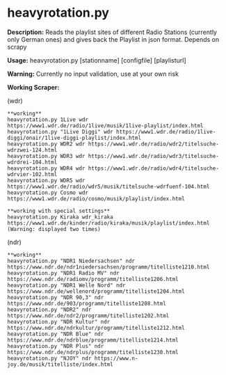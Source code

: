 # heavyrotation.py

**Description:**
Reads the playlist sites of different Radio Stations (currently only German ones) and gives back the Playlist in json format. 
Depends on scrapy

**Usage:**
heavyrotation.py [stationname] [configfile] [playlisturl]

**Warning:**
Currently no input validation, use at your own risk

**Working Scraper:**

(wdr)
```
**working**
heavyrotation.py 1Live wdr https://www1.wdr.de/radio/1live/musik/1live-playlist/index.html
heavyrotation.py "1Live Diggi" wdr https://www1.wdr.de/radio/1live-diggi/onair/1live-diggi-playlist/index.html
heavyrotation.py WDR2 wdr https://www1.wdr.de/radio/wdr2/titelsuche-wdrzwei-124.html
heavyrotation.py WDR3 wdr https://www1.wdr.de/radio/wdr3/titelsuche-wdrdrei-104.html
heavyrotation.py WDR4 wdr https://www1.wdr.de/radio/wdr4/titelsuche-wdrvier-102.html
heavyrotation.py WDR5 wdr https://www1.wdr.de/radio/wdr5/musik/titelsuche-wdrfuenf-104.html
heavyrotation.py Cosmo wdr https://www1.wdr.de/radio/cosmo/musik/playlist/index.html

**working with special settings**
heavyrotation.py Kiraka wdr_kiraka https://www1.wdr.de/kinder/radio/kiraka/musik/playlist/index.html (Warning: displayed two times)
```

(ndr)
```
**working**
heavyrotation.py "NDR1 Niedersachsen" ndr https://www.ndr.de/ndr1niedersachsen/programm/titelliste1210.html
heavyrotation.py "NDR1 Radio MV" ndr https://www.ndr.de/radiomv/programm/titelliste1206.html
heavyrotation.py "NDR1 Welle Nord" ndr https://www.ndr.de/wellenord/programm/titelliste1204.html
heavyrotation.py "NDR 90,3" ndr https://www.ndr.de/903/programm/titelliste1208.html
heavyrotation.py "NDR2" ndr https://www.ndr.de/ndr2/programm/titelliste1202.html
heavyrotation.py "NDR Kultur" ndr https://www.ndr.de/ndrkultur/programm/titelliste1212.html
heavyrotation.py "NDR Blue" ndr https://www.ndr.de/ndrblue/programm/titelliste1214.html
heavyrotation.py "NDR Plus" ndr https://www.ndr.de/ndrplus/programm/titelliste1230.html
heavyrotation.py "NJOY" ndr https://www.n-joy.de/musik/titelliste/index.html
```